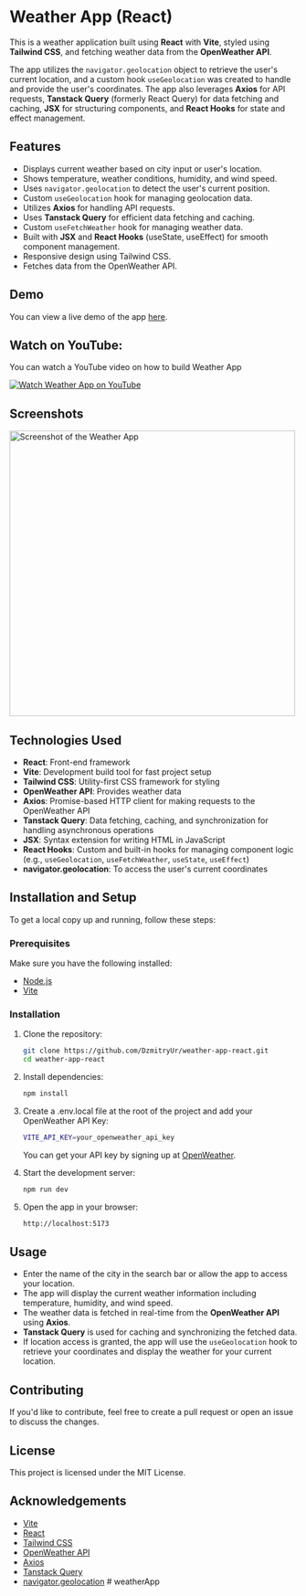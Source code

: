 # Weather App (React)

This is a weather application built using **React** with **Vite**, styled using **Tailwind CSS**, and fetching weather data from the **OpenWeather API**.

The app utilizes the `navigator.geolocation` object to retrieve the user's current location, and a custom hook `useGeolocation` was created to handle and provide the user's coordinates. The app also leverages **Axios** for API requests, **Tanstack Query** (formerly React Query) for data fetching and caching, **JSX** for structuring components, and **React Hooks** for state and effect management.

## Features

- Displays current weather based on city input or user's location.
- Shows temperature, weather conditions, humidity, and wind speed.
- Uses `navigator.geolocation` to detect the user's current position.
- Custom `useGeolocation` hook for managing geolocation data.
- Utilizes **Axios** for handling API requests.
- Uses **Tanstack Query** for efficient data fetching and caching.
- Custom `useFetchWeather` hook for managing weather data.
- Built with **JSX** and **React Hooks** (useState, useEffect) for smooth component management.
- Responsive design using Tailwind CSS.
- Fetches data from the OpenWeather API.

## Demo

You can view a live demo of the app [here](https://dzmitryur.github.io/weather-app-react/).

## Watch on YouTube:

You can watch a YouTube video on how to build Weather App

<div align="left">
      <a href="https://youtu.be/rJqAmxqKNiw">
         <img src="https://img.youtube.com/vi/rJqAmxqKNiw/0.jpg" alt="Watch Weather App on YouTube">
      </a>
</div>

## Screenshots

<img src="./assets/Screenshot-Weather-App.png" alt="Screenshot of the Weather App" width="500"/>

## Technologies Used

- **React**: Front-end framework
- **Vite**: Development build tool for fast project setup
- **Tailwind CSS**: Utility-first CSS framework for styling
- **OpenWeather API**: Provides weather data
- **Axios**: Promise-based HTTP client for making requests to the OpenWeather API
- **Tanstack Query**: Data fetching, caching, and synchronization for handling asynchronous operations
- **JSX**: Syntax extension for writing HTML in JavaScript
- **React Hooks**: Custom and built-in hooks for managing component logic (e.g., `useGeolocation`, `useFetchWeather`, `useState`, `useEffect`)
- **navigator.geolocation**: To access the user's current coordinates

## Installation and Setup

To get a local copy up and running, follow these steps:

### Prerequisites

Make sure you have the following installed:

- [Node.js](https://nodejs.org/)
- [Vite](https://vitejs.dev/)

### Installation

1. Clone the repository:

   ```bash
   git clone https://github.com/DzmitryUr/weather-app-react.git
   cd weather-app-react
   ```

2. Install dependencies:

   ```bash
   npm install
   ```

3. Create a .env.local file at the root of the project and add your OpenWeather API Key:

   ```bash
   VITE_API_KEY=your_openweather_api_key
   ```

   You can get your API key by signing up at [OpenWeather](https://openweathermap.org/).

4. Start the development server:

   ```bash
   npm run dev
   ```

5. Open the app in your browser:

   ```bash
   http://localhost:5173
   ```

## Usage

- Enter the name of the city in the search bar or allow the app to access your location.
- The app will display the current weather information including temperature, humidity, and wind speed.
- The weather data is fetched in real-time from the **OpenWeather API** using **Axios**.
- **Tanstack Query** is used for caching and synchronizing the fetched data.
- If location access is granted, the app will use the `useGeolocation` hook to retrieve your coordinates and display the weather for your current location.

## Contributing

If you'd like to contribute, feel free to create a pull request or open an issue to discuss the changes.

## License

This project is licensed under the MIT License.

## Acknowledgements

- [Vite](https://vitejs.dev/)
- [React](https://reactjs.org/)
- [Tailwind CSS](https://tailwindcss.com/)
- [OpenWeather API](https://openweathermap.org/)
- [Axios](https://axios-http.com/)
- [Tanstack Query](https://tanstack.com/query/latest)
- [navigator.geolocation](https://developer.mozilla.org/en-US/docs/Web/API/Geolocation_API)
#   w e a t h e r A p p  
 